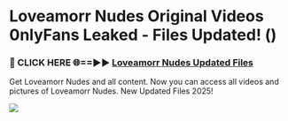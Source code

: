# Loveamorr Nudes Original Videos 0nlyFans Leaked - Files Updated! ()

<h3>🔴 CLICK HERE 🌐==►► <a href="https://tinyurl.com/2p9ay9w9" rel="nofollow">Loveamorr Nudes Updated Files</a></h3>

Get Loveamorr Nudes and all content. Now you can access all videos and pictures of Loveamorr Nudes. New Updated Files 2025!

[![](https://i.imgur.com/KQgVmj3.gif)](https://tinyurl.com/2p9ay9w9)
